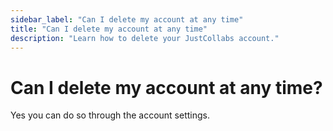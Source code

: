 ```yaml
---
sidebar_label: "Can I delete my account at any time"
title: "Can I delete my account at any time"
description: "Learn how to delete your JustCollabs account."
---
```


# Can I delete my account at any time?

Yes you can do so through the account settings. 